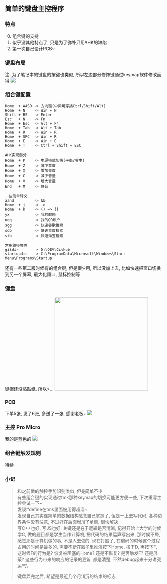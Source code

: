 ## 简单的键盘主控程序

### 特点

0. 组合键的支持
1. 似乎没其他特点了, 只是为了弥补只用AHK的缺陷
2. 第一次自己设计PCB~

### 键盘布局
注: 为了笔记本的键盘的按键也类似, 所以左边部分修饰键通过keymap软件修改而得
<img src="https://raw.githubusercontent.com/deepkolos/my_keyboard/master/asset/layout.png"/>

### 组合键配置
```
Home  + WASD -> 方向键(中间可穿插Ctrl/Shift/Alt)
Home  + N    -> Win + N
Shift + BS   -> Enter
Esc   + N    -> Fn
Home  + Esc  -> Alt + F4
Home  + Tab  -> Alt + Tab
Home  + R    -> Win + R
Home  + SPC  -> Win + R
Home  + E    -> Win + E
Home  + T    -> Ctrl + Shift + ESC

AHK实现部分
Home  + P    -> 电源模式切换(平衡/省电)
Home  + Z    -> 减少亮度
Home  + X    -> 增加亮度
Home  + C    -> 减少音量
Home  + V    -> 增大音量
End   + M    -> 静音

一些简单转义
aand         -> &&
Home  + j    -> ->
Home  + k    -> () => {}
yx           -> 我的邮箱
uqq          -> 我的QQ账户
sgg          -> 快速谷歌搜索
sdb          -> 快速百度搜索
stb          -> 快速淘宝搜索

常用路径等等
gitdir       -> D:\DEV\Github
startupdir   -> C:\ProgramData\Microsoft\Windows\Start Menu\Programs\Startup
```
还有一些第二版时候有的组合键, 但是很少用, 所以没加上去, 比如快速把窗口切换到另一个屏幕, 最大化窗口, 鼠标控制等

### 键盘
键帽还没贴贴纸, 所以>...
<img src="https://raw.githubusercontent.com/deepkolos/my_keyboard/master/asset/keyboard.jpg" width="300"/>

### PCB
下单5张, 发了6张, 多送了一张, 感谢老板~
<img src="https://raw.githubusercontent.com/deepkolos/my_keyboard/master/asset/pcb.jpg"/>

### 主控 Pro Micro
我的是蓝色的
<img src="https://raw.githubusercontent.com/deepkolos/my_keyboard/master/asset/pro micro.png"/>

### 组合键触发规则

待续

### 小记

> 和之前做的触控手势识别类似, 但是简单不少\
> 有些组合键的实现通过tmk那种keymap的切换可能更方便一些, 下次重写主控会试一下~\
> 发现#define在tmk里面被用得超溜~\
> 发现自己其实连简单的数据结构感觉自己掌握了, 但是一上去写代码, 各种边界条件没有注意, 不过好在后面增加了单侧, 很快解决\
> 写C++也好, 写JS也好, 关键还是在于逻辑是否清晰, 记得开始上大学的时候学C, 做的题目都是学生当作计算机, 把代码的结果运算写出来, 那时候不屑, 感觉那是计算机做的事, 不是人去做的, 现在打脸了, 在编码的时候这个过程占用的时间是最多的, 需要不断在脑子里推演按下Home, 按下D, 再按下F, 这时候F的行为是? 恢复被阻塞的Home? 还是不恢复? 是否触发F? 还是屏蔽? 这些行为带来的响应的记录的更新, 都是清楚, 不然debug起来十分讲究运气\
> 
> 键盘弄完之后, 希望是最近几个月消沉的结束的标志